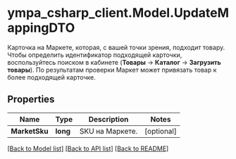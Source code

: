 # ympa_csharp_client.Model.UpdateMappingDTO
Карточка на Маркете, которая, с вашей точки зрения, подходит товару. Чтобы определить идентификатор подходящей карточки, воспользуйтесь поиском в кабинете (**Товары** → **Каталог** → **Загрузить товары**).  По результатам проверки Маркет может привязать товар к более подходящей карточке. 

## Properties

Name | Type | Description | Notes
------------ | ------------- | ------------- | -------------
**MarketSku** | **long** | SKU на Маркете. | [optional] 

[[Back to Model list]](../README.md#documentation-for-models) [[Back to API list]](../README.md#documentation-for-api-endpoints) [[Back to README]](../README.md)

